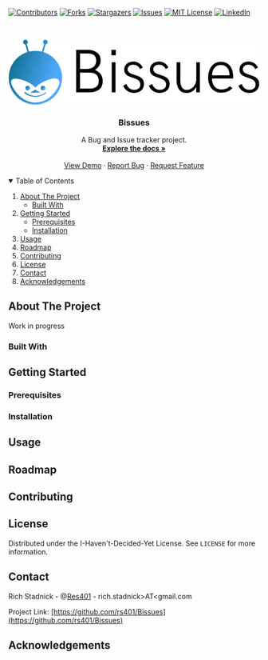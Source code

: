 <!-- Thanks https://github.com/othneildrew/Best-README-Template -->
<!-- PROJECT SHIELDS -->
<!--
*** I'm using markdown "reference style" links for readability.
*** Reference links are enclosed in brackets [ ] instead of parentheses ( ).
*** See the bottom of this document for the declaration of the reference variables
*** for contributors-url, forks-url, etc. This is an optional, concise syntax you may use.
*** https://www.markdownguide.org/basic-syntax/#reference-style-links
-->
[![Contributors][contributors-shield]][contributors-url]
[![Forks][forks-shield]][forks-url]
[![Stargazers][stars-shield]][stars-url]
[![Issues][issues-shield]][issues-url]
[![MIT License][license-shield]][license-url]
[![LinkedIn][linkedin-shield]][linkedin-url]



<!-- PROJECT LOGO -->
<br />
<p align="center">
  <a href="https://github.com/rs401/Bissues">
    <img src="img/logo.svg" alt="Logo">
  </a>

  <h3 align="center">Bissues</h3>

  <p align="center">
    A Bug and Issue tracker project.
    <br />
    <a href="https://github.com/rs401/Bissues"><strong>Explore the docs »</strong></a>
    <br />
    <br />
    <a href="https://github.com/rs401/Bissues">View Demo</a>
    ·
    <a href="https://github.com/rs401/Bissues/issues">Report Bug</a>
    ·
    <a href="https://github.com/rs401/Bissues/issues">Request Feature</a>
  </p>
</p>



<!-- TABLE OF CONTENTS -->
<details open="open">
  <summary>Table of Contents</summary>
  <ol>
    <li>
      <a href="#about-the-project">About The Project</a>
      <ul>
        <li><a href="#built-with">Built With</a></li>
      </ul>
    </li>
    <li>
      <a href="#getting-started">Getting Started</a>
      <ul>
        <li><a href="#prerequisites">Prerequisites</a></li>
        <li><a href="#installation">Installation</a></li>
      </ul>
    </li>
    <li><a href="#usage">Usage</a></li>
    <li><a href="#roadmap">Roadmap</a></li>
    <li><a href="#contributing">Contributing</a></li>
    <li><a href="#license">License</a></li>
    <li><a href="#contact">Contact</a></li>
    <li><a href="#acknowledgements">Acknowledgements</a></li>
  </ol>
</details>



<!-- ABOUT THE PROJECT -->
## About The Project

Work in progress


### Built With




<!-- GETTING STARTED -->
## Getting Started


### Prerequisites


### Installation




<!-- USAGE EXAMPLES -->
## Usage



<!-- ROADMAP -->
## Roadmap




<!-- CONTRIBUTING -->
## Contributing




<!-- LICENSE -->
## License

Distributed under the I-Haven't-Decided-Yet License. See `LICENSE` for more information.



<!-- CONTACT -->
## Contact

Rich Stadnick - @[Res401](https://twitter.com/Res401) - rich.stadnick&gt;AT&lt;gmail.com

Project Link: [https://github.com/rs401/Bissues](https://github.com/rs401/Bissues)



<!-- ACKNOWLEDGEMENTS -->
## Acknowledgements





<!-- MARKDOWN LINKS & IMAGES -->
<!-- https://www.markdownguide.org/basic-syntax/#reference-style-links -->
[contributors-shield]: https://img.shields.io/github/contributors/rs401/Bissues.svg?style=for-the-badge
[contributors-url]: https://github.com/rs401/Bissues/graphs/contributors
[forks-shield]: https://img.shields.io/github/forks/rs401/Bissues.svg?style=for-the-badge
[forks-url]: https://github.com/rs401/Bissues/network/members
[stars-shield]: https://img.shields.io/github/stars/rs401/Bissues.svg?style=for-the-badge
[stars-url]: https://github.com/rs401/Bissues/stargazers
[issues-shield]: https://img.shields.io/github/issues/rs401/Bissues.svg?style=for-the-badge
[issues-url]: https://github.com/rs401/Bissues/issues
[license-shield]: https://img.shields.io/github/license/rs401/Bissues.svg?style=for-the-badge
[license-url]: https://github.com/rs401/Bissues/blob/master/LICENSE.txt
[linkedin-shield]: https://img.shields.io/badge/-LinkedIn-black.svg?style=for-the-badge&logo=linkedin&colorB=555
[linkedin-url]: https://linkedin.com/in/richard-stadnick-3b4ab53b
[product-screenshot]: images/screenshot.png
